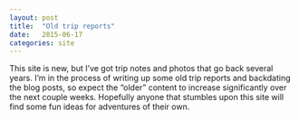 ```yaml
---
layout: post
title:  "Old trip reports"
date:   2015-06-17
categories: site
---
```


This site is new, but I’ve got trip notes and photos that go back several years. I’m in the process of writing up some old trip reports and backdating the blog posts, so expect the “older” content to increase significantly over the next couple weeks. Hopefully anyone that stumbles upon this site will find some fun ideas for adventures of their own.
